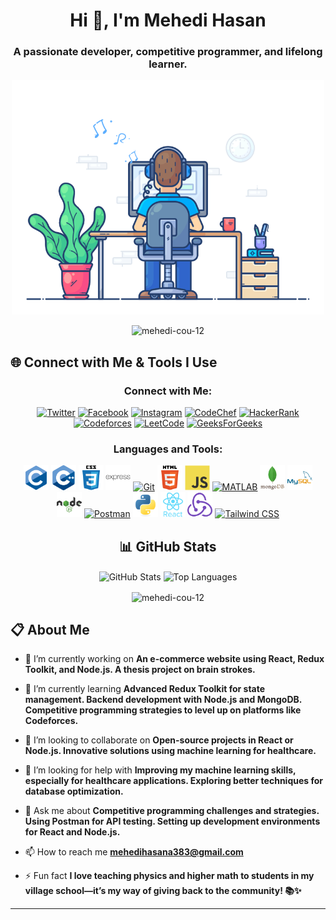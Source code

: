 <h1 align="center">Hi 👋, I'm Mehedi Hasan</h1>
<h3 align="center">A passionate developer, competitive programmer, and lifelong learner.</h3>

<div align="center">
  <img src="https://raw.githubusercontent.com/jsuarezruiz/jsuarezruiz/master/images/coding.gif" alt="Coding GIF" width="500" />
</div>

<p align="center"> 
  <img src="https://komarev.com/ghpvc/?username=mehedi-cou-12&label=Profile%20views&color=0e75b6&style=flat" alt="mehedi-cou-12" />
</p>

<h2>🌐 Connect with Me & Tools I Use</h2>

<div align="center">
  <h3>Connect with Me:</h3>
  <p>
    <a href="https://twitter.com/mehedi_cou" target="_blank"><img src="https://raw.githubusercontent.com/rahuldkjain/github-profile-readme-generator/master/src/images/icons/Social/twitter.svg" alt="Twitter" height="40" width="40" /></a>
    <a href="https://fb.com/the.m.hasan.007" target="_blank"><img src="https://raw.githubusercontent.com/rahuldkjain/github-profile-readme-generator/master/src/images/icons/Social/facebook.svg" alt="Facebook" height="40" width="40" /></a>
    <a href="https://instagram.com/the.m.hasan.007" target="_blank"><img src="https://raw.githubusercontent.com/rahuldkjain/github-profile-readme-generator/master/src/images/icons/Social/instagram.svg" alt="Instagram" height="40" width="40" /></a>
    <a href="https://www.codechef.com/users/meehdi_cou_48" target="_blank"><img src="https://cdn.jsdelivr.net/npm/simple-icons@3.1.0/icons/codechef.svg" alt="CodeChef" height="40" width="40" /></a>
    <a href="https://www.hackerrank.com/meehdi_cou_48" target="_blank"><img src="https://raw.githubusercontent.com/rahuldkjain/github-profile-readme-generator/master/src/images/icons/Social/hackerrank.svg" alt="HackerRank" height="40" width="40" /></a>
    <a href="https://codeforces.com/profile/mehedi_cou_12" target="_blank"><img src="https://raw.githubusercontent.com/rahuldkjain/github-profile-readme-generator/master/src/images/icons/Social/codeforces.svg" alt="Codeforces" height="40" width="40" /></a>
    <a href="https://www.leetcode.com/mehedi_cou_12" target="_blank"><img src="https://raw.githubusercontent.com/rahuldkjain/github-profile-readme-generator/master/src/images/icons/Social/leet-code.svg" alt="LeetCode" height="40" width="40" /></a>
    <a href="https://auth.geeksforgeeks.org/user/mehedicou12" target="_blank"><img src="https://raw.githubusercontent.com/rahuldkjain/github-profile-readme-generator/master/src/images/icons/Social/geeks-for-geeks.svg" alt="GeeksForGeeks" height="40" width="40" /></a>
  </p>

  <h3>Languages and Tools:</h3>
  <p>
    <a href="https://www.cprogramming.com/" target="_blank"><img src="https://raw.githubusercontent.com/devicons/devicon/master/icons/c/c-original.svg" alt="C" width="40" height="40" /></a>
    <a href="https://www.w3schools.com/cpp/" target="_blank"><img src="https://raw.githubusercontent.com/devicons/devicon/master/icons/cplusplus/cplusplus-original.svg" alt="C++" width="40" height="40" /></a>
    <a href="https://www.w3schools.com/css/" target="_blank"><img src="https://raw.githubusercontent.com/devicons/devicon/master/icons/css3/css3-original-wordmark.svg" alt="CSS3" width="40" height="40" /></a>
    <a href="https://expressjs.com" target="_blank"><img src="https://raw.githubusercontent.com/devicons/devicon/master/icons/express/express-original-wordmark.svg" alt="Express.js" width="40" height="40" /></a>
    <a href="https://git-scm.com/" target="_blank"><img src="https://www.vectorlogo.zone/logos/git-scm/git-scm-icon.svg" alt="Git" width="40" height="40" /></a>
    <a href="https://www.w3.org/html/" target="_blank"><img src="https://raw.githubusercontent.com/devicons/devicon/master/icons/html5/html5-original-wordmark.svg" alt="HTML5" width="40" height="40" /></a>
    <a href="https://developer.mozilla.org/en-US/docs/Web/JavaScript" target="_blank"><img src="https://raw.githubusercontent.com/devicons/devicon/master/icons/javascript/javascript-original.svg" alt="JavaScript" width="40" height="40" /></a>
    <a href="https://www.mathworks.com/" target="_blank"><img src="https://upload.wikimedia.org/wikipedia/commons/2/21/Matlab_Logo.png" alt="MATLAB" width="40" height="40" /></a>
    <a href="https://www.mongodb.com/" target="_blank"><img src="https://raw.githubusercontent.com/devicons/devicon/master/icons/mongodb/mongodb-original-wordmark.svg" alt="MongoDB" width="40" height="40" /></a>
    <a href="https://www.mysql.com/" target="_blank"><img src="https://raw.githubusercontent.com/devicons/devicon/master/icons/mysql/mysql-original-wordmark.svg" alt="MySQL" width="40" height="40" /></a>
    <a href="https://nodejs.org" target="_blank"><img src="https://raw.githubusercontent.com/devicons/devicon/master/icons/nodejs/nodejs-original-wordmark.svg" alt="Node.js" width="40" height="40" /></a>
    <a href="https://postman.com" target="_blank"><img src="https://www.vectorlogo.zone/logos/getpostman/getpostman-icon.svg" alt="Postman" width="40" height="40" /></a>
    <a href="https://www.python.org" target="_blank"><img src="https://raw.githubusercontent.com/devicons/devicon/master/icons/python/python-original.svg" alt="Python" width="40" height="40" /></a>
    <a href="https://reactjs.org/" target="_blank"><img src="https://raw.githubusercontent.com/devicons/devicon/master/icons/react/react-original-wordmark.svg" alt="React" width="40" height="40" /></a>
    <a href="https://redux.js.org" target="_blank"><img src="https://raw.githubusercontent.com/devicons/devicon/master/icons/redux/redux-original.svg" alt="Redux" width="40" height="40" /></a>
    <a href="https://tailwindcss.com/" target="_blank"><img src="https://www.vectorlogo.zone/logos/tailwindcss/tailwindcss-icon.svg" alt="Tailwind CSS" width="40" height="40" /></a>
  </p>
</div>

<h2 align="center">📊 GitHub Stats</h2>

<div align="center">
    <img align="center" src="https://github-readme-stats.vercel.app/api?username=mehedi-cou-12&show_icons=true&locale=en" alt="GitHub Stats" />
    <img align="center" src="https://github-readme-stats.vercel.app/api/top-langs?username=mehedi-cou-12&show_icons=true&locale=en&layout=compact" alt="Top Languages" />
    <p><img align="center" src="https://github-readme-streak-stats.herokuapp.com/?user=mehedi-cou-12&" alt="mehedi-cou-12" /></p>
</div>

<h2>📋 About Me</h2>

- 🔭 I’m currently working on **An e-commerce website using React, Redux Toolkit, and Node.js. A thesis project on brain strokes.**

- 🌱 I’m currently learning **Advanced Redux Toolkit for state management. Backend development with Node.js and MongoDB. Competitive programming strategies to level up on platforms like Codeforces.**

- 👯 I’m looking to collaborate on **Open-source projects in React or Node.js. Innovative solutions using machine learning for healthcare.**

- 🤝 I’m looking for help with **Improving my machine learning skills, especially for healthcare applications. Exploring better techniques for database optimization.**

- 💬 Ask me about **Competitive programming challenges and strategies. Using Postman for API testing. Setting up development environments for React and Node.js.**

- 📫 How to reach me **mehedihasana383@gmail.com**

- ⚡ Fun fact **I love teaching physics and higher math to students in my village school—it’s my way of giving back to the community! 📚✨**

---
